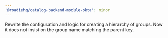 ```yaml
---
'@roadiehq/catalog-backend-module-okta': minor
---
```


Rewrite the configuration and logic for creating a hierarchy of groups. Now it does not insist on the group name matching the parent key.
